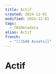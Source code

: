 ```yaml
---
title: Actif
created: 2024-12-01
modified: 2024-12-01
tags:
  - TBSMetadata
alias: Actif
french:
  - "[[1548 Assets]]"
---
```

# Actif
